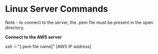 # Linux Server Commands

Note - to connect to the server, the .pem file must be present in the open directory. 

**Connect to the AWS server**

ssh -i "[.pem file name]" [AWS IP address]